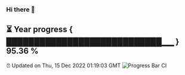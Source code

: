 ### Hi there 👋
⏳ Year progress { ████████████████████████████▁▁ } 95.36 %
---
⏰ Updated on Thu, 15 Dec 2022 01:19:03 GMT
![Progress Bar CI](https://github.com/liununu/liununu/workflows/Progress%20Bar%20CI/badge.svg)

